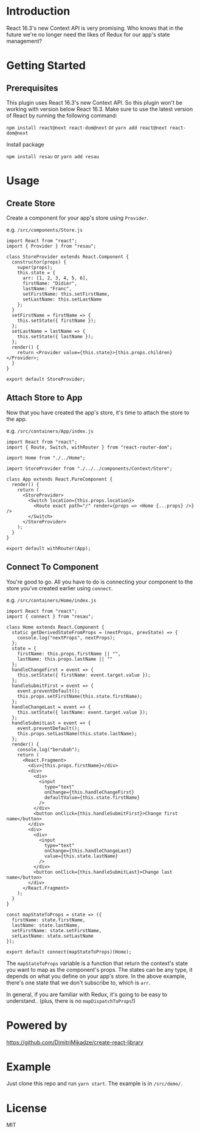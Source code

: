 # Introduction

React 16.3's new Context API is very promising. Who knows that in the future we're no longer need the likes of Redux for our app's state management?

# Getting Started

## Prerequisites

This plugin uses React 16.3's new Context API. So this plugin won't be working with version below React 16.3. Make sure to use the latest version of React by running the following command:

`npm install react@next react-dom@next` or `yarn add react@next react-dom@next`

Install package

`npm install resau` or `yarn add resau`

# Usage

## Create Store

Create a component for your app's store using `Provider`.

e.g. `/src/components/Store.js`

```
import React from "react";
import { Provider } from "resau";

class StoreProvider extends React.Component {
  constructor(props) {
    super(props);
    this.state = {
      arr: [1, 2, 3, 4, 5, 6],
      firstName: "Didier",
      lastName: "Franc",
      setFirstName: this.setFirstName,
      setLastName: this.setLastName
    };
  }
  setFirstName = firstName => {
    this.setState({ firstName });
  };
  setLastName = lastName => {
    this.setState({ lastName });
  };
  render() {
    return <Provider value={this.state}>{this.props.children}</Provider>;
  }
}

export default StoreProvider;

```

## Attach Store to App

Now that you have created the app's store, it's time to attach the store to the app.

e.g. `/src/containers/App/index.js`

```
import React from "react";
import { Route, Switch, withRouter } from "react-router-dom";

import Home from "./../Home";

import StoreProvider from "./../../components/Context/Store";

class App extends React.PureComponent {
  render() {
    return (
      <StoreProvider>
        <Switch location={this.props.location}>
          <Route exact path="/" render={props => <Home {...props} />} />
        </Switch>
      </StoreProvider>
    );
  }
}

export default withRouter(App);

```

## Connect To Component

You're good to go. All you have to do is connecting your component to the store you've created earlier using `connect`.

e.g. `/src/containers/Home/index.js`

```
import React from "react";
import { connect } from "resau";

class Home extends React.Component {
  static getDerivedStateFromProps = (nextProps, prevState) => {
    console.log("nextProps", nextProps);
  };
  state = {
    firstName: this.props.firstName || "",
    lastName: this.props.lastName || ""
  };
  handleChangeFirst = event => {
    this.setState({ firstName: event.target.value });
  };
  handleSubmitFirst = event => {
    event.preventDefault();
    this.props.setFirstName(this.state.firstName);
  };
  handleChangeLast = event => {
    this.setState({ lastName: event.target.value });
  };
  handleSubmitLast = event => {
    event.preventDefault();
    this.props.setLastName(this.state.lastName);
  };
  render() {
    console.log("berubah");
    return (
      <React.Fragment>
        <div>{this.props.firstName}</div>
        <div>
          <div>
            <input
              type="text"
              onChange={this.handleChangeFirst}
              defaultValue={this.state.firstName}
            />
          </div>
          <button onClick={this.handleSubmitFirst}>Change first name</button>
        </div>
        <div>
          <div>
            <input
              type="text"
              onChange={this.handleChangeLast}
              value={this.state.lastName}
            />
          </div>
          <button onClick={this.handleSubmitLast}>Change last name</button>
        </div>
      </React.Fragment>
    );
  }
}

const mapStateToProps = state => ({
  firstName: state.firstName,
  lastName: state.lastName,
  setFirstName: state.setFirstName,
  setLastName: state.setLastName
});

export default connect(mapStateToProps)(Home);
```

The `mapStateToProps` variable is a function that return the context's state you want to map as the component's props. The states can be any type, it depends on what you define on your app's store. In the above example, there's one state that we don't subscribe to, which is `arr`.

In general, if you are familiar with Redux, it's going to be easy to understand.. (plus, there is no `mapDispatchToProps`!)

# Powered by

https://github.com/DimitriMikadze/create-react-library

# Example

Just clone this repo and run `yarn start`. The example is in `/src/demo/`.

# License

MIT
